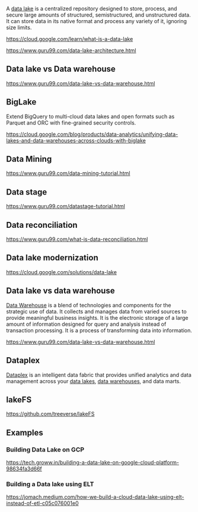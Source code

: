 A [data lake](https://en.m.wikipedia.org/wiki/Data_lake) is a centralized repository designed to store, process, and secure large amounts of structured, semistructured, and unstructured data. It can store data in its native format and process any variety of it, ignoring size limits.



https://cloud.google.com/learn/what-is-a-data-lake

https://www.guru99.com/data-lake-architecture.html

## Data lake vs Data warehouse

https://www.guru99.com/data-lake-vs-data-warehouse.html

## BigLake

Extend BigQuery to multi-cloud data lakes and open formats such as Parquet and ORC with fine-grained security controls. 

https://cloud.google.com/blog/products/data-analytics/unifying-data-lakes-and-data-warehouses-across-clouds-with-biglake



## Data Mining

https://www.guru99.com/data-mining-tutorial.html

## Data stage

https://www.guru99.com/datastage-tutorial.html

## Data reconciliation

https://www.guru99.com/what-is-data-reconciliation.html



## Data lake modernization

https://cloud.google.com/solutions/data-lake

## Data lake vs data warehouse

[Data Warehouse](Data-Warehouse) is a blend of technologies and components for the strategic use of data. It collects and manages data from varied sources to provide meaningful business insights. It is the electronic storage of a large amount of information designed for query and analysis instead of transaction processing. It is a process of transforming data into information.


https://www.guru99.com/data-lake-vs-data-warehouse.html


## Dataplex

[Dataplex](dataplex)  is an intelligent data fabric that provides unified analytics and data management across your [data lakes](Data-lake), [data warehouses](Data-warehouse), and data marts.

## lakeFS

https://github.com/treeverse/lakeFS

## Examples

### Building Data Lake on GCP

https://tech.groww.in/building-a-data-lake-on-google-cloud-platform-98634fa3d66f


### Building a Data lake using ELT

https://jomach.medium.com/how-we-build-a-cloud-data-lake-using-elt-instead-of-etl-c05c076001e0